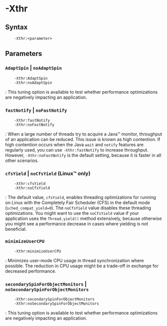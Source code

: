 <!--
* Copyright (c) 2017, 2019 IBM Corp. and others
*
* This program and the accompanying materials are made
* available under the terms of the Eclipse Public License 2.0
* which accompanies this distribution and is available at
* https://www.eclipse.org/legal/epl-2.0/ or the Apache
* License, Version 2.0 which accompanies this distribution and
* is available at https://www.apache.org/licenses/LICENSE-2.0.
*
* This Source Code may also be made available under the
* following Secondary Licenses when the conditions for such
* availability set forth in the Eclipse Public License, v. 2.0
* are satisfied: GNU General Public License, version 2 with
* the GNU Classpath Exception [1] and GNU General Public
* License, version 2 with the OpenJDK Assembly Exception [2].
*
* [1] https://www.gnu.org/software/classpath/license.html
* [2] http://openjdk.java.net/legal/assembly-exception.html
*
* SPDX-License-Identifier: EPL-2.0 OR Apache-2.0 OR GPL-2.0 WITH
* Classpath-exception-2.0 OR LicenseRef-GPL-2.0 WITH Assembly-exception
-->

# -Xthr 


## Syntax

        -Xthr:<parameter>

## Parameters

### `AdaptSpin` | `noAdaptSpin`

        -Xthr:AdaptSpin
        -Xthr:noAdaptSpin

: This tuning option is available to test whether performance optimizations are negatively impacting an application.

### `fastNotify` | `noFastNotify`

        -Xthr:fastNotify
        -Xthr:noFastNotify

: When a large number of threads try to acquire a Java&trade; monitor, throughput of an application can be reduced. This issue is known as high contention. If high contention occurs when the Java `wait` and `notify` features are regularly used, you can use `-Xthr:fastNotify` to increase throughput. However, `-Xthr:noFastNotify` is the default setting, because it is faster in all other scenarios.

### `cfsYield` | `noCfsYield` (Linux&trade; only)

        -Xthr:cfsYield
        -Xthr:noCfsYield

: The default value, `cfsYield`, enables threading optimizations for running on Linux with the Completely Fair Scheduler (CFS) in the default mode (`sched_compat_yield=0`). The `noCfsYield` value disables these threading optimizations. You might want to use the `noCfsYield` value if your application uses the `Thread.yield()` method extensively, because otherwise you might see a performance decrease in cases where yielding is not beneficial.

### `minimizeUserCPU`

        -Xthr:minimizeUserCPU

: Minimizes user-mode CPU usage in thread synchronization where possible. The reduction in CPU usage might be a trade-off in exchange for decreased performance.

### `secondarySpinForObjectMonitors` | `noSecondarySpinForObjectMonitors`

        -Xthr:secondarySpinForObjectMonitors
        -Xthr:noSecondarySpinForObjectMonitors

: This tuning option is available to test whether performance optimizations are negatively impacting an application.



<!-- ==== END OF TOPIC ==== xthr.md ==== -->

